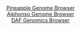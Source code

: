<div id="Pineapple_Genome_Browser" align="center">
  <a href="https://igv.org/app/?sessionURL=blob:zZJdb5swGEb_i6VWm0TAQEICUjSRj3ZZkn4kTaK2qpABQ7wam9qGNI3y3.dEm3azSs3FpklcmFfGfp7D2YEaC0k4AwFwTLtl2jYwgFzzzRwVJcVXqMASBBmiEhtA4AwLzBIMgh3IkFRoMZvoL9dKlTKwLKLKRoFYzk3pmqhAb5yhjTQTXlh9TimKuUCKC2n1BKq5RfK6scExKktT3.2aLStFClmIlmvOJLdKzPJoo8.Lfo2iHDNe4KioqCLHAJHOozOmZoa.hKt5mCRYyjHejtJuOB6FS3e4eLj0.g.L66.rhbc6n5OcIVUJ3P02HrF6vLxcLuxiSqq7l76fz9NQ.MvhmTs4H76WRGDZtdt2x.24tu9rMISl.PV_6qwfcmLvvopvKZnFzYKeORfj4cCvhniQORPn6rb5TvO9AShPKm0CSNaiHdjQcKFntByvcVjaHQPCAx_BCQgenwygBEqe9fbHHVDbUvsCJH6pjuoYgIsUCxA0fAjb.nSn1Ww3oe_be2MHKkH_HtyLxcxvQyd0HC_KCFVa5jSSrJQmYsysk8zM306kmdLO291Gg7yZbc.c3iBZdm6uU7qeNXuT.._Td03S1x9_oi77kVT_xL2PBDFVfKpwCms8vDVoo3v3.SrxwgOoafwg6LQXJqM_IHIg1IVPw5NxUSCl9.uJfv1pXY0EQUzpQU0kiQklarvSJPkGBLbjanlBwinXNgKRx5.gAQ27BT__ltTdP.1_AA--">Pineapple Genome Browser</a>
</div>
<div id="Alphonso_Genome_Browser" align="center">
  <a href="https://igv.org/app/?sessionURL=blob:zZJbT9swGIb_iyXQJqWJnVObSGhKaSlQCqwsKwOhyE2c1GtiB9tNelD_.wzatJsh0YtNk3xhf_Lh_R4_O9AQISlnIAS2iTwTIWAAueDtHa7qklzjikgQ5riUxACC5EQQlhIQ7kCOpcLx9EqfXChVy9CyqKo7FWYFN6Vj4gpvOcOtNFNeWae8LPGcC6y4kFZf4IZbtGg6LZnjujb1247pWRlW2MJlveBMcqsmrEhafV_yq5QUhPGKJNWqVPQ1QKLz6IyZmeNP0ewuSlMi5ZhsLrKTaHwRfXWG8cPIP32Ib85nsT87vqMFw2olyEmfTSa.V4.qEb4X3mAgTp.X9k01OmvdI2dwPFzXVBB5grqo5_Qc1As0GMoysv6fetaDHtj3kd3X40u__H61bSF0J_zed_rQdtciHV72_tR7AMHeACVPV9oFkC5EN0TQcKBveLbfeZmingHhCyHBKQgfnwygBE6XevvjDqhNrY0BkjyvXuUxABcZESDsBBB2URDYntt1YRCgvbEDK1H.Pbxn8TToQjuybT_Jaam0zlkiWS1NzJjZpLlZbA_kGVdjt3G3NNJU5_eFN1o.R.N8OW4.90eTN2gaQD_..om61fdk.ifuvSeIqeaHCne.xutv2aWfw6WP6uh6MWWDm9Vt7A3fxnMYmpyLCiu9X1f08qdvDRYUM6ULDZV0TkuqNjNNkbcgRLajtQUpL7n2EIhi_gEa0EAe_PhbT2f_tP8B">Alphonso Genome Browser</a>
</div>


<div id="DAF_Genomics_Browser" align="center">
  <a href="https://igv.org/app/?sessionURL=blob:tZFra9swFIb_i6D9ZDu27NixIQxvzdY2TZcLbqClhDP7KHZjW64kL25D_nuF1zHYKGPQgSQkzuV9dZ4D.Y5CFrwmEaGWM7QchxhE5ny_gqop8RoqlCRiUEo0iECGAusUSXQgDKSCZHmlK3OlGhkNBhkwc4s1r4pUWtK1oDElb1WOOtWkFlTwzGvYSyvllU5WMICyyXkt.QDSFKU07UGD9XazB338jG36lrip2lIVvepGm9DGMouBdlvUGXZ_MfIflPUqPsTrVdzXT_HpIhvH04v4xp0kt1_8T7fJ1_N14q9PV8W2BtUKHE86dnYp57ul5Od03l26i5EMErrNHmYn7tnppGsKgXLsBM7IHbnU98nRICVPW42ApLlwIsczAjoyqOeZr1d36OsZCF6Q6O7eIEpAutPpdweinhoNikh8bHtmBuEiQ0EiM7TtwAlDOvQCzw5D52gcSCvKdyb5OVmGgU1jSn3rG1RanxVlPz4t9GfwvTD.1lnvf8X04A9x1s1ynM6LE_rx5vF65.8WLJhmbL54A5RB3vwY46ICpUM_nq9YoNR6FdbqFxf3eH98AQ--">DAF Genomics Browser</a>
</div>
